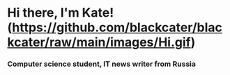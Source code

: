 # Hi there, I'm Kate! (https://github.com/blackcater/blackcater/raw/main/images/Hi.gif) 
### Computer science student, IT news writer from Russia 
